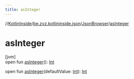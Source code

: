```yaml
---
title: asInteger
---
```

//[KotlinInside](../../../index.html)/[be.zvz.kotlininside.json](../index.html)/[JsonBrowser](index.html)/[asInteger](as-integer.html)



# asInteger



[jvm]\
open fun [asInteger](as-integer.html)(): [Int](https://kotlinlang.org/api/latest/jvm/stdlib/kotlin/-int/index.html)

open fun [asInteger](as-integer.html)(defaultValue: [Int](https://kotlinlang.org/api/latest/jvm/stdlib/kotlin/-int/index.html)): [Int](https://kotlinlang.org/api/latest/jvm/stdlib/kotlin/-int/index.html)




